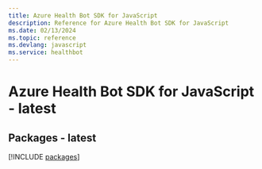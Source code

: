 ```yaml
---
title: Azure Health Bot SDK for JavaScript
description: Reference for Azure Health Bot SDK for JavaScript
ms.date: 02/13/2024
ms.topic: reference
ms.devlang: javascript
ms.service: healthbot
---
```

# Azure Health Bot SDK for JavaScript - latest
## Packages - latest
[!INCLUDE [packages](health-bot-index.md)]